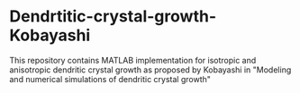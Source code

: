 # Dendrtitic-crystal-growth-Kobayashi
This repository contains MATLAB implementation for isotropic and anisotropic dendritic crystal growth as proposed by Kobayashi in "Modeling and numerical simulations of dendritic crystal growth"
